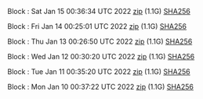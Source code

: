 Block [](https://testnet-insight.dashevo.org/insight/block/): Sat Jan 15 00:36:34 UTC 2022 [zip](https://dash-bootstrap.ams3.digitaloceanspaces.com/testnet/2022-01-15/bootstrap.dat.zip) (1.1G) [SHA256](https://dash-bootstrap.ams3.digitaloceanspaces.com/testnet/2022-01-15/sha256.txt)

Block [](https://testnet-insight.dashevo.org/insight/block/): Fri Jan 14 00:25:01 UTC 2022 [zip](https://dash-bootstrap.ams3.digitaloceanspaces.com/testnet/2022-01-14/bootstrap.dat.zip) (1.1G) [SHA256](https://dash-bootstrap.ams3.digitaloceanspaces.com/testnet/2022-01-14/sha256.txt)

Block [](https://testnet-insight.dashevo.org/insight/block/): Thu Jan 13 00:26:50 UTC 2022 [zip](https://dash-bootstrap.ams3.digitaloceanspaces.com/testnet/2022-01-13/bootstrap.dat.zip) (1.1G) [SHA256](https://dash-bootstrap.ams3.digitaloceanspaces.com/testnet/2022-01-13/sha256.txt)

Block [](https://testnet-insight.dashevo.org/insight/block/): Wed Jan 12 00:30:20 UTC 2022 [zip](https://dash-bootstrap.ams3.digitaloceanspaces.com/testnet/2022-01-12/bootstrap.dat.zip) (1.1G) [SHA256](https://dash-bootstrap.ams3.digitaloceanspaces.com/testnet/2022-01-12/sha256.txt)

Block [](https://testnet-insight.dashevo.org/insight/block/): Tue Jan 11 00:35:20 UTC 2022 [zip](https://dash-bootstrap.ams3.digitaloceanspaces.com/testnet/2022-01-11/bootstrap.dat.zip) (1.1G) [SHA256](https://dash-bootstrap.ams3.digitaloceanspaces.com/testnet/2022-01-11/sha256.txt)

Block [](https://testnet-insight.dashevo.org/insight/block/): Mon Jan 10 00:37:22 UTC 2022 [zip](https://dash-bootstrap.ams3.digitaloceanspaces.com/testnet/2022-01-10/bootstrap.dat.zip) (1.1G) [SHA256](https://dash-bootstrap.ams3.digitaloceanspaces.com/testnet/2022-01-10/sha256.txt)
